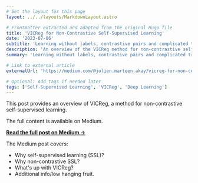 ```yaml
---
# Set the layout for this page
layout: ../../layouts/MarkdownLayout.astro

# Frontmatter extracted and adapted from the original Hugo file
title: 'VICReg for Non-Contrastive Self-Supervised Learning'
date: '2023-07-06'
subtitle: 'Learning without labels, contrastive pairs and complicated tricks.'
description: 'An overview of the VICReg method for non-contrastive self-supervised learning, linking to the full article on Medium.' # Generated description
summary: 'Learning without labels, contrastive pairs and complicated tricks. VICReg does just that, allowing multi-modality, arbitrary model architectures and more.'

# Link to external article
externalUrl: 'https://medium.com/@julien.marteen.akay/vicreg-for-non-contrastive-self-supervised-learning-3fc7b0460688'

# Optional: Add tags if needed later
tags: ['Self-Supervised Learning', 'VICReg', 'Deep Learning']
---
```


This post provides an overview of VICReg, a method for non-contrastive self-supervised learning. 

The full content is available on Medium. 

**[Read the full post on Medium ->]({frontmatter.externalUrl})**


The Medium post covers:

*   Why self-supervised learning (SSL)?
*   Why non-contrastive SSL?
*   What's up with VICReg?
*   Additional info/low hanging fruit. 